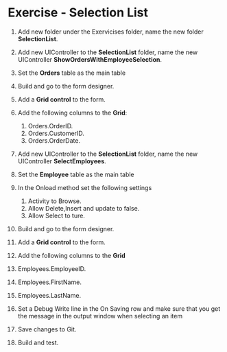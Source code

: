﻿# Exercise - Selection List

1. Add new folder under the Exervicises folder, name the new folder **SelectionList**.
2. Add new UIController to the **SelectionList** folder, name the new UIController **ShowOrdersWithEmployeeSelection**. 
3. Set the **Orders** table as the main table 
4. Build and go to the form designer.
5. Add a **Grid control** to the form.
6. Add the following columns to the **Grid**:  
   1. Orders.OrderID.  
   2. Orders.CustomerID.
   3. Orders.OrderDate.
9. Add new UIController to the **SelectionList** folder, name the new UIController **SelectEmployees**. 
10. Set the **Employee** table as the main table
11. In the Onload method set the following settings
	1. Activity to Browse.
	2. Allow Delete,Insert and update to false.
	3. Allow Select to ture.

11. Build and go to the form designer.
12. Add a **Grid control** to the form.
13. Add the following columns to the **Grid**
   1. Employees.EmployeeID.  
   2. Employees.FirstName.
   3. Employees.LastName.
14. Set a Debug Write line in the On Saving row and make sure that you get the message in the output window when selecting an item
16. Save changes to Git.
17. Build and test.
